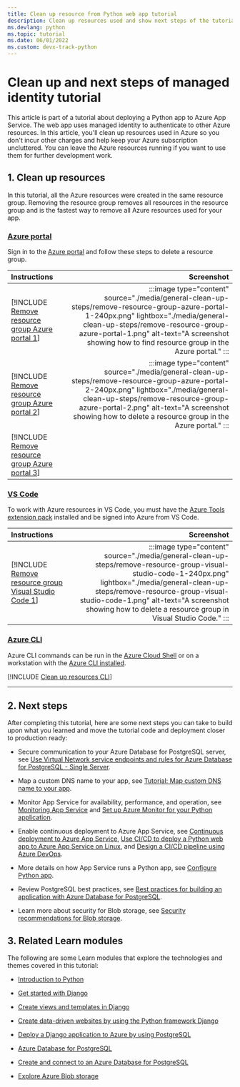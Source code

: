 ```yaml
---
title: Clean up resource from Python web app tutorial
description: Clean up resources used and show next steps of the tutorial showing how to deploy a Python (Django or Flask) web app to Azure.
ms.devlang: python
ms.topic: tutorial
ms.date: 06/01/2022
ms.custom: devx-track-python
---
```


# Clean up and next steps of managed identity tutorial

This article is part of a tutorial about deploying a Python app to Azure App Service. The web app uses managed identity to authenticate to other Azure resources. In this article, you'll clean up resources used in Azure so you don't incur other charges and help keep your Azure subscription uncluttered. You can leave the Azure resources running if you want to use them for further development work. 

## 1. Clean up resources

In this tutorial, all the Azure resources were created in the same resource group. Removing the resource group removes all resources in the resource group and is the fastest way to remove all Azure resources used for your app.

### [Azure portal](#tab/azure-portal)

Sign in to the [Azure portal](https://portal.azure.com/) and follow these steps to delete a resource group.

| Instructions    | Screenshot |
|:----------------|-----------:|
| [!INCLUDE [Remove resource group Azure portal 1](<./includes/general-clean-up-steps/remove-resource-group-azure-portal-1.md>)] | :::image type="content" source="./media/general-clean-up-steps/remove-resource-group-azure-portal-1-240px.png" lightbox="./media/general-clean-up-steps/remove-resource-group-azure-portal-1.png" alt-text="A screenshot showing how to find resource group in the Azure portal." ::: |
| [!INCLUDE [Remove resource group Azure portal 2](<./includes/general-clean-up-steps/remove-resource-group-azure-portal-2.md>)] | :::image type="content" source="./media/general-clean-up-steps/remove-resource-group-azure-portal-2-240px.png" lightbox="./media/general-clean-up-steps/remove-resource-group-azure-portal-2.png" alt-text="A screenshot showing how to delete a resource group in the Azure portal." ::: |
| [!INCLUDE [Remove resource group Azure portal 3](<./includes/general-clean-up-steps/remove-resource-group-azure-portal-3.md>)] | |

### [VS Code](#tab/vscode-aztools)

To work with Azure resources in VS Code, you must have the [Azure Tools extension pack](https://marketplace.visualstudio.com/items?itemName=ms-vscode.vscode-node-azure-pack) installed and be signed into Azure from VS Code.

| Instructions    | Screenshot |
|:----------------|-----------:|
| [!INCLUDE [Remove resource group Visual Studio Code 1](<./includes/general-clean-up-steps/remove-resource-group-visual-studio-code-1.md>)] | :::image type="content" source="./media/general-clean-up-steps/remove-resource-group-visual-studio-code-1-240px.png" lightbox="./media/general-clean-up-steps/remove-resource-group-visual-studio-code-1.png" alt-text="A screenshot showing how to delete a resource group in Visual Studio Code." ::: |

### [Azure CLI](#tab/azure-cli)

Azure CLI commands can be run in the [Azure Cloud Shell](https://shell.azure.com) or on a workstation with the [Azure CLI installed](/cli/azure/install-azure-cli).

[!INCLUDE [Clean up resources CLI](<./includes/general-clean-up-steps/clean-up-resources-cli.md>)]

----

## 2. Next steps 

After completing this tutorial, here are some next steps you can take to build upon what you learned and move the tutorial code and deployment closer to production ready:

* Secure communication to your Azure Database for PostgreSQL server, see [Use Virtual Network service endpoints and rules for Azure Database for PostgreSQL - Single Server](/azure/postgresql/single-server/concepts-data-access-and-security-vnet).

* Map a custom DNS name to your app, see [Tutorial: Map custom DNS name to your app](/azure/app-service/app-service-web-tutorial-custom-domain).

* Monitor App Service for availability, performance, and operation, see [Monitoring App Service](/azure/app-service/monitor-app-service) and [Set up Azure Monitor for your Python application](/azure/azure-monitor/app/opencensus-python).

* Enable continuous deployment to Azure App Service, see [Continuous deployment to Azure App Service](/azure/app-service/deploy-continuous-deployment), [Use CI/CD to deploy a Python web app to Azure App Service on Linux](/azure/devops/pipelines/ecosystems/python-webapp), and [Design a CI/CD pipeline using Azure DevOps](/azure/architecture/example-scenario/apps/devops-dotnet-webapp).

* More details on how App Service runs a Python app, see [Configure Python app](/azure/app-service/configure-language-python).

* Review PostgreSQL best practices, see [Best practices for building an application with Azure Database for PostgreSQL](/azure/postgresql/single-server/application-best-practices).

* Learn more about security for Blob storage, see [Security recommendations for Blob storage](/azure/storage/blobs/security-recommendations).

## 3. Related Learn modules

The following are some Learn modules that explore the technologies and themes covered in this tutorial:

* [Introduction to Python](/training/modules/intro-to-python/)

* [Get started with Django](/training/modules/django-get-started/)

* [Create views and templates in Django](/training/modules/django-views-templates/)

* [Create data-driven websites by using the Python framework Django](/training/paths/django-create-data-driven-websites/)

* [Deploy a Django application to Azure by using PostgreSQL](/training/modules/django-deployment/)

* [Azure Database for PostgreSQL](/training/paths/introduction-to-azure-postgres/)

* [Create and connect to an Azure Database for PostgreSQL](/training/modules/create-connect-to-postgres/)

* [Explore Azure Blob storage](/training/modules/explore-azure-blob-storage/)
